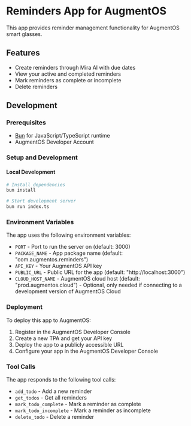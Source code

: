 # Reminders App for AugmentOS

This app provides reminder management functionality for AugmentOS smart glasses.

## Features

- Create reminders through Mira AI with due dates
- View your active and completed reminders
- Mark reminders as complete or incomplete
- Delete reminders

## Development

### Prerequisites

- [Bun](https://bun.sh/) for JavaScript/TypeScript runtime
- AugmentOS Developer Account

### Setup and Development

#### Local Development

```bash
# Install dependencies
bun install

# Start development server
bun run index.ts
```

### Environment Variables

The app uses the following environment variables:

- `PORT` - Port to run the server on (default: 3000)
- `PACKAGE_NAME` - App package name (default: "com.augmentos.reminders")
- `API_KEY` - Your AugmentOS API key
- `PUBLIC_URL` - Public URL for the app (default: "http://localhost:3000")
- `CLOUD_HOST_NAME` - AugmentOS cloud host (default: "prod.augmentos.cloud") - Optional, only needed if connecting to a development version of AugmentOS Cloud

### Deployment

To deploy this app to AugmentOS:

1. Register in the AugmentOS Developer Console
2. Create a new TPA and get your API key
3. Deploy the app to a publicly accessible URL
4. Configure your app in the AugmentOS Developer Console

### Tool Calls

The app responds to the following tool calls:

- `add_todo` - Add a new reminder
- `get_todos` - Get all reminders
- `mark_todo_complete` - Mark a reminder as complete
- `mark_todo_incomplete` - Mark a reminder as incomplete
- `delete_todo` - Delete a reminder
